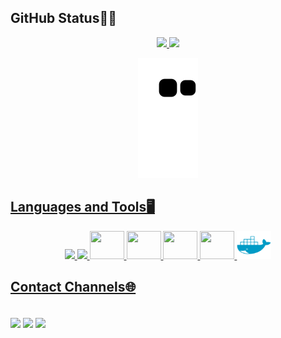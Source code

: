 ## GitHub Status👨‍💻
<div align="center">
  <a href="https://github.com/yellowisk">
  <img height="160em" src="https://github-readme-stats.vercel.app/api?username=yellowisk&show_icons=true&theme=yeblu&include_all_commits=true&count_private=true"/>
  <img height="160em" src="https://github-readme-stats.vercel.app/api/top-langs/?username=yellowisk&layout=compact&langs_count=7&theme=yeblu"/>
    
![Snake animation](https://github.com/yellowisk/yellowisk/blob/output/github-contribution-grid-snake.svg)  
    
</div>
  
## Languages and Tools🖥
<div style="display: inline_block" align="center">
    <img height="45" src="https://cdn.jsdelivr.net/gh/devicons/devicon/icons/html5/html5-original.svg"/>
    <img height="52.5" src="https://cdn.jsdelivr.net/gh/devicons/devicon/icons/css3/css3-original-wordmark.svg"/>
    <img height="45" width="55" src="https://cdn.jsdelivr.net/gh/devicons/devicon/icons/java/java-original.svg"/>
    <img height="45" width="55" src="https://cdn.jsdelivr.net/gh/devicons/devicon/icons/spring/spring-original.svg" />
    <img height="45" width="55" src="https://cdn.jsdelivr.net/gh/devicons/devicon/icons/mysql/mysql-original.svg"/>
    <img height="45" width="55" src="https://cdn.jsdelivr.net/gh/devicons/devicon/icons/postgresql/postgresql-plain.svg" />
    <img height="45" width="55" src="https://raw.githubusercontent.com/devicons/devicon/master/icons/docker/docker-plain.svg">
  
</div>

## Contact Channels🌐
<div style="display: inline_block"><br>
  <a href="https://www.instagram.com/yellowisk/"><img align="center" src="https://img.shields.io/badge/Instagram-D62976?style=for-the-badge&logo=instagram&logoColor=white"></a>
  <a href="https://www.linkedin.com/in/heitor-leite-de-almeida-582114273"><img align="center" src="https://img.shields.io/badge/-LinkedIn-%230077B5?style=for-the-badge&logo=linkedin&logoColor=white"></a>
  <a href = "mailto:english.contatoheitoroficial@gmail.com"><img align="center" src="https://img.shields.io/badge/Gmail-BB001B?style=for-the-badge&logo=gmail&logoColor=white" target="_blank"></a>
</div>
